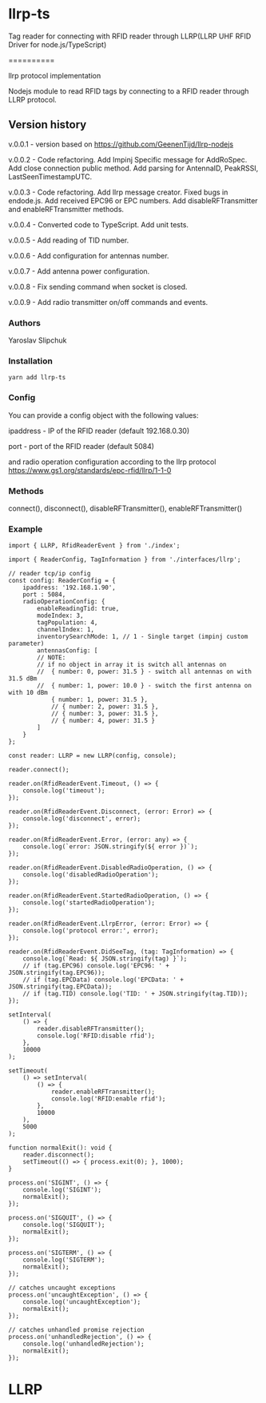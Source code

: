 # llrp-ts
Tag reader for connecting with RFID reader through LLRP(LLRP UHF RFID Driver for node.js/TypeScript)

==========

llrp protocol implementation

Nodejs module to read RFID tags by connecting to a RFID reader through LLRP protocol.

## Version history

v.0.0.1 - version based on https://github.com/GeenenTijd/llrp-nodejs 

v.0.0.2 - Code refactoring. Add Impinj Specific message for  AddRoSpec. Add close connection public method. Add parsing for AntennaID, PeakRSSI, LastSeenTimestampUTC.

v.0.0.3 - Code refactoring. Add llrp message creator. Fixed bugs in endode.js. Add received EPC96 or EPC numbers. Add disableRFTransmitter and enableRFTransmitter methods.

v.0.0.4 - Converted code to TypeScript. Add unit tests.

v.0.0.5 - Add reading of TID number. 

v.0.0.6 - Add configuration for antennas number.  

v.0.0.7 - Add antenna power configuration.  

v.0.0.8 - Fix sending command when socket is closed.

v.0.0.9 - Add radio transmitter on/off commands and events.  

### Authors

Yaroslav Slipchuk

### Installation

```
yarn add llrp-ts
```

### Config

You can provide a config object with the following values:

ipaddress - IP of the RFID reader (default 192.168.0.30) 

port - port of the RFID reader (default 5084)

and radio operation configuration according to the llrp protocol https://www.gs1.org/standards/epc-rfid/llrp/1-1-0

### Methods

connect(),
disconnect(),
disableRFTransmitter(),
enableRFTransmitter()

### Example

```
import { LLRP, RfidReaderEvent } from './index';

import { ReaderConfig, TagInformation } from './interfaces/llrp';

// reader tcp/ip config
const config: ReaderConfig = {
    ipaddress: '192.168.1.90',
    port : 5084,
    radioOperationConfig: {
        enableReadingTid: true,
        modeIndex: 3,
        tagPopulation: 4,
        channelIndex: 1,
        inventorySearchMode: 1, // 1 - Single target (impinj custom parameter)
        antennasConfig: [
        // NOTE:
        // if no object in array it is switch all antennas on
        //  { number: 0, power: 31.5 } - switch all antennas on with 31.5 dBm
        //  { number: 1, power: 10.0 } - switch the first antenna on with 10 dBm
            { number: 1, power: 31.5 },
            // { number: 2, power: 31.5 },
            // { number: 3, power: 31.5 },
            // { number: 4, power: 31.5 }
        ]
    }
};

const reader: LLRP = new LLRP(config, console);

reader.connect();

reader.on(RfidReaderEvent.Timeout, () => {
    console.log('timeout');
});

reader.on(RfidReaderEvent.Disconnect, (error: Error) => {
    console.log('disconnect', error);
});

reader.on(RfidReaderEvent.Error, (error: any) => {
    console.log(`error: JSON.stringify(${ error })`);
});

reader.on(RfidReaderEvent.DisabledRadioOperation, () => {
    console.log('disabledRadioOperation');
});

reader.on(RfidReaderEvent.StartedRadioOperation, () => {
    console.log('startedRadioOperation');
});

reader.on(RfidReaderEvent.LlrpError, (error: Error) => {
    console.log('protocol error:', error);
});

reader.on(RfidReaderEvent.DidSeeTag, (tag: TagInformation) => {
    console.log(`Read: ${ JSON.stringify(tag) }`);
    // if (tag.EPC96) console.log('EPC96: ' + JSON.stringify(tag.EPC96));
    // if (tag.EPCData) console.log('EPCData: ' + JSON.stringify(tag.EPCData));
    // if (tag.TID) console.log('TID: ' + JSON.stringify(tag.TID));
});

setInterval(
    () => {
        reader.disableRFTransmitter();
        console.log('RFID:disable rfid');
    },
    10000
);

setTimeout(
    () => setInterval(
        () => {
            reader.enableRFTransmitter();
            console.log('RFID:enable rfid');
        },
        10000
    ),
    5000
);

function normalExit(): void {
    reader.disconnect();
    setTimeout(() => { process.exit(0); }, 1000);
}

process.on('SIGINT', () => {
    console.log('SIGINT');
    normalExit();
});

process.on('SIGQUIT', () => {
    console.log('SIGQUIT');
    normalExit();
});

process.on('SIGTERM', () => {
    console.log('SIGTERM');
    normalExit();
});

// catches uncaught exceptions
process.on('uncaughtException', () => {
    console.log('uncaughtException');
    normalExit();
});

// catches unhandled promise rejection
process.on('unhandledRejection', () => {
    console.log('unhandledRejection');
    normalExit();
});

```
# LLRP

